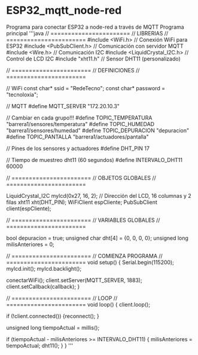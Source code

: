 # ESP32_mqtt_node-red
Programa para conectar ESP32 a node-red a través de MQTT
Programa principal
'''java
// =======================
//     LIBRERIAS
// =======================
#include <WiFi.h>                 // Conexión WiFi para ESP32
#include <PubSubClient.h>         // Comunicación con servidor MQTT
#include <Wire.h>                 // Comunicación I2C
#include <LiquidCrystal_I2C.h>    // Control de LCD I2C
#include "xht11.h"                // Sensor DHT11 (personalizado)

// =======================
//     DEFINICIONES
// =======================

// WiFi
const char* ssid     = "RedeTecno";
const char* password = "tecnoloxia";

// MQTT
#define MQTT_SERVER      "172.20.10.3"

// Cambiar en cada grupo!!!
#define TOPIC_TEMPERATURA "barrera1/sensores/temperatura"
#define TOPIC_HUMEDAD     "barrera1/sensores/humedad"
#define TOPIC_DEPURACION  "depuracion"
#define TOPIC_PANTALLA    "barrera1/actuadores/pantalla"

// Pines de los sensores y actuadores
#define DHT_PIN 17

// Tiempo de muestreo dht11 (60 segundos)
#define INTERVALO_DHT11 60000

// =======================
//     OBJETOS GLOBALES
// =======================

LiquidCrystal_I2C mylcd(0x27, 16, 2); // Dirección del LCD, 16 columnas y 2 filas
xht11 xht(DHT_PIN);
WiFiClient espCliente;
PubSubClient client(espCliente);

// =======================
//     VARIABLES GLOBALES
// =======================

bool depuracion = true;
unsigned char dht[4] = {0, 0, 0, 0};
unsigned long milisAnteriores = 0;

// =======================
//     COMIENZA PROGRAMA
// =======================
void setup() {
  Serial.begin(115200);
  mylcd.init();
  mylcd.backlight();

  conectarWiFi();
  client.setServer(MQTT_SERVER, 1883);
  client.setCallback(callback);
}

// =======================
//     LOOP
// =======================
void loop() {
  client.loop();

  if (!client.connected()) {reconnect(); }
  
  unsigned long tiempoActual = millis();

  if (tiempoActual - milisAnteriores >= INTERVALO_DHT11) {
    milisAnteriores = tiempoActual;
    dht11();
  }
}
'''
